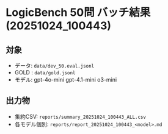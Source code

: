 # LogicBench 50問 バッチ結果 (20251024_100443)

## 対象
- データ: `data/dev_50.eval.jsonl`
- GOLD : `data/gold.jsonl`
- モデル: gpt-4o-mini gpt-4.1-mini o3-mini

## 出力物
- 集約CSV: `reports/summary_20251024_100443_ALL.csv`
- 各モデル個別: `reports/report_20251024_100443_<model>.md`
